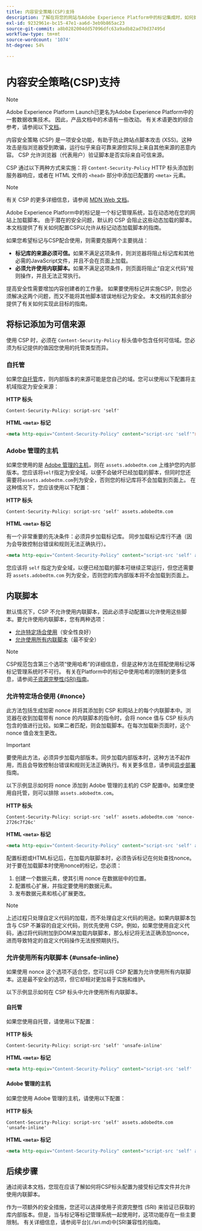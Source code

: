 ```yaml
---
title: 内容安全策略(CSP)支持
description: 了解在将您的网站与Adobe Experience Platform中的标记集成时，如何处理内容安全策略(CSP)限制。
exl-id: 9232961e-bc15-47e1-aa6d-3eb9b865ac23
source-git-commit: a8b0282004dd57096dfc63a9adb82ad70d37495d
workflow-type: tm+mt
source-wordcount: '1074'
ht-degree: 54%

---
```


# 内容安全策略(CSP)支持

>[!NOTE]
>
>Adobe Experience Platform Launch已更名为Adobe Experience Platform中的一套数据收集技术。 因此，产品文档中的术语有一些改动。 有关术语更改的综合参考，请参阅以下[文档](../../term-updates.md)。

内容安全策略 (CSP) 是一项安全功能，有助于防止跨站点脚本攻击 (XSS)。这种攻击是指浏览器受到欺骗，运行似乎来自可靠来源但实际上来自其他来源的恶意内容。 CSP 允许浏览器（代表用户）验证脚本是否实际来自可信来源。

CSP 通过以下两种方式来实施：将 `Content-Security-Policy` HTTP 标头添加到服务器响应，或者在 HTML 文件的 `<head>` 部分中添加已配置的 `<meta>` 元素。

>[!NOTE]
>
> 有关 CSP 的更多详细信息，请参阅 [MDN Web 文档](https://developer.mozilla.org/zh-CN/docs/Web/HTTP/CSP)。

Adobe Experience Platform中的标记是一个标记管理系统，旨在动态地在您的网站上加载脚本。 由于潜在的安全问题，默认的 CSP 会阻止这些动态加载的脚本。本文档提供了有关如何配置CSP以允许从标记动态加载脚本的指南。

如果您希望标记与CSP配合使用，则需要克服两个主要挑战：

* **标记库的来源必须可信。**&#x200B;如果不满足这项条件，则浏览器将阻止标记库和其他必需的JavaScript文件，并且不会在页面上加载。
* **必须允许使用内联脚本。**&#x200B;如果不满足这项条件，则页面将阻止“自定义代码”规则操作，并且无法正常执行。

提高安全性需要增加内容创建者的工作量。 如果要使用标记并实施CSP，则您必须解决这两个问题，而又不能将其他脚本错误地标记为安全。 本文档的其余部分提供了有关如何实现此目标的指南。

## 将标记添加为可信来源

使用 CSP 时，必须在 `Content-Security-Policy` 标头值中包含任何可信域。您必须为标记提供的值因您使用的托管类型而异。

### 自托管

如果您[自托管](../publishing/hosts/self-hosting-libraries.md)库，则内部版本的来源可能是您自己的域。您可以使用以下配置将主机域指定为安全来源：

**HTTP 标头**

```http
Content-Security-Policy: script-src 'self'
```

**HTML `<meta>` 标记**

```html
<meta http-equiv="Content-Security-Policy" content="script-src 'self'">
```

### Adobe 管理的主机

如果您使用的是 [Adobe 管理的主机](../publishing/hosts/managed-by-adobe-host.md)，则在 `assets.adobedtm.com` 上维护您的内部版本。您应该将`self`指定为安全域，以便不会破坏已经加载的脚本，但同时您还需要将`assets.adobedtm.com`列为安全，否则您的标记库将不会加载到页面上。 在这种情况下，您应该使用以下配置：

**HTTP 标头**

```http
Content-Security-Policy: script-src 'self' assets.adobedtm.com
```

**HTML `<meta>` 标记**


有一个非常重要的先决条件：必须异步加载标记库[](./asynchronous-deployment.md)。 同步加载标记库行不通（因为会导致控制台错误和规则无法正确执行）。

```html
<meta http-equiv="Content-Security-Policy" content="script-src 'self' assets.adobedtm.com">
```

您应该将 `self` 指定为安全域，以便已经加载的脚本可继续正常运行，但您还需要将 `assets.adobedtm.com` 列为安全，否则您的库内部版本将不会加载到页面上。

## 内联脚本

默认情况下，CSP 不允许使用内联脚本，因此必须手动配置以允许使用这些脚本。要允许使用内联脚本，您有两种选项：

* [允许特定场合使用](#nonce)（安全性良好）
* [允许使用所有内联脚本](#unsafe-inline)（最不安全）

>[!NOTE]
>
>CSP规范包含第三个选项“使用哈希”的详细信息，但是这种方法在搭配使用标记等标记管理系统时不可行。 有关在Platform中的标记中使用哈希的限制的更多信息，请参阅[子资源完整性(SRI)指南](./sri.md)。

### 允许特定场合使用 {#nonce}

此方法包括生成加密 nonce 并将其添加到 CSP 和网站上的每个内联脚本中。浏览器在收到加载带有 nonce 的内联脚本的指令时，会将 nonce 值与 CSP 标头内包含的值进行比较。如果二者匹配，则会加载脚本。在每次加载新页面时，这个 nonce 值会发生更改。

>[!IMPORTANT]
>
>要使用此方法，必须异步加载内部版本。同步加载内部版本时，这种方法不起作用，而且会导致控制台错误和规则无法正确执行。有关更多信息，请参阅[异步部署](./asynchronous-deployment.md)指南。

以下示例显示如何将 nonce 添加到 Adobe 管理的主机的 CSP 配置中。如果您使用自托管，则可以排除 `assets.adobedtm.com`。

**HTTP 标头**

```http
Content-Security-Policy: script-src 'self' assets.adobedtm.com 'nonce-2726c7f26c'
```

**HTML `<meta>` 标记**

```html
<meta http-equiv="Content-Security-Policy" content="script-src 'self' assets.adobedtm.com 'nonce-2726c7f26c'">
```

配置标题或HTML标记后，在加载内联脚本时，必须告诉标记在何处查找nonce。 对于要在加载脚本时使用nonce的标记，您必须：

1. 创建一个数据元素，使其引用 nonce 在数据层中的位置。
1. 配置核心扩展，并指定要使用的数据元素。
1. 发布数据元素和核心扩展更改。

>[!NOTE]
>
>上述过程只处理自定义代码的加载，而不处理自定义代码的用途。如果内联脚本包含与 CSP 不兼容的自定义代码，则优先使用 CSP。例如，如果您使用自定义代码，通过将代码附加到DOM来加载内联脚本，那么标记将无法正确添加nonce，进而导致特定的自定义代码操作无法按预期执行。

### 允许使用所有内联脚本 {#unsafe-inline}

如果使用 nonce 这个选项不适合您，您可以将 CSP 配置为允许使用所有内联脚本。这是最不安全的选项，但它却相对更加易于实施和维护。

以下示例显示如何在 CSP 标头中允许使用所有内联脚本。

#### 自托管

如果您使用自托管，请使用以下配置：

**HTTP 标头**

```http
Content-Security-Policy: script-src 'self' 'unsafe-inline'
```

**HTML `<meta>` 标记**

```html
<meta http-equiv="Content-Security-Policy" content="script-src 'self' 'unsafe-inline'">
```

#### Adobe 管理的主机

如果您使用 Adobe 管理的主机，请使用以下配置：

**HTTP 标头**

```http
Content-Security-Policy: script-src 'self' assets.adobedtm.com 'unsafe-inline'
```

**HTML `<meta>` 标记**

```html
<meta http-equiv="Content-Security-Policy" content="script-src 'self' assets.adobedtm.com 'unsafe-inline'">
```

## 后续步骤

通过阅读本文档，您现在应该了解如何将CSP标头配置为接受标记库文件并允许使用内联脚本。

作为一项额外的安全措施，您还可以选择使用子资源完整性 (SRI) 来验证已获取的库内部版本。但是，当与标记等标记管理系统一起使用时，这项功能存在一些主要限制。 有关详细信息，请参阅平台](./sri.md)中[SRI兼容性的指南。
